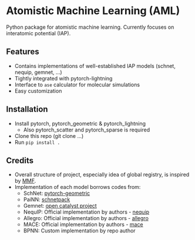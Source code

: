 # Atomistic Machine Learning (AML)

Python package for atomistic machine learning. Currently focuses on interatomic potential (IAP).

## Features

- Contains implementations of well-established IAP models (schnet, nequip, gemnet, ...)
- Tightly integrated with pytorch-lightning
- Interface to `ase` calculator for molecular simulations
- Easy customization

## Installation

- Install pytorch, pytorch_geometric & pytorch_lightning
  - Also pytorch_scatter and pytorch_sparse is required
- Clone this repo (git clone ...)
- Run `pip install .`

## Credits

- Overall structure of project, especially idea of global registry, is inspired by [MMF](https://github.com/facebookresearch/mmf).
- Implementation of each model borrows codes from:
  - SchNet: [pytorch-geometric](https://github.com/pyg-team/pytorch_geometric)
  - PaiNN: [schnetpack](https://github.com/atomistic-machine-learning/schnetpack)
  - Gemnet: [open catalyst project](https://github.com/Open-Catalyst-Project/ocp)
  - NequIP: Official implementation by authors - [nequip](https://github.com/mir-group/nequip)
  - Allegro: Official implementation by authors - [allegro](https://github.com/mir-group/allegro)
  - MACE: Official implementation by authors - [mace](https://github.com/ACEsuit/mace)
  - BPNN: Custom implementation by repo author
